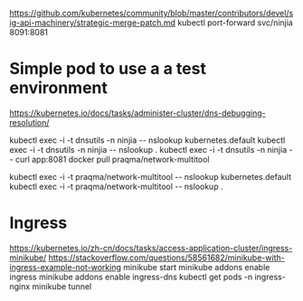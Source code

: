 https://github.com/kubernetes/community/blob/master/contributors/devel/sig-api-machinery/strategic-merge-patch.md
kubectl port-forward svc/ninjia 8091:8081

# Simple pod to use a a test environment
https://kubernetes.io/docs/tasks/administer-cluster/dns-debugging-resolution/

kubectl exec -i -t dnsutils -n ninjia -- nslookup kubernetes.default
kubectl exec -i -t dnsutils -n ninjia -- nslookup <service-name>.<namespace>
kubectl exec -i -t dnsutils -n ninjia -- curl app:8081
docker pull praqma/network-multitool

kubectl exec -i -t praqma/network-multitool -- nslookup kubernetes.default
kubectl exec -i -t praqma/network-multitool -- nslookup <service-name>.<namespace>

# Ingress
https://kubernetes.io/zh-cn/docs/tasks/access-application-cluster/ingress-minikube/
https://stackoverflow.com/questions/58561682/minikube-with-ingress-example-not-working
minikube start
minikube addons enable ingress
minikube addons enable ingress-dns
kubectl get pods -n ingress-nginx
minikube tunnel

